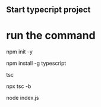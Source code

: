 ## Start typecript project

# run the command 
 npm init -y

npm install -g typescript 


tsc

npx tsc -b


node index.js

